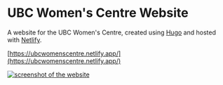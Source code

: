 # UBC Women's Centre Website

A website for the UBC Women's Centre, created using [Hugo](https://gohugo.io/) and hosted with [Netlify](https://www.netlify.com/).

[https://ubcwomenscentre.netlify.app/](https://ubcwomenscentre.netlify.app/)


[![screenshot of the website](https://github.com/lexahl/wcwebsite/blob/c84ad8f287be7c86349b6d7a1ede960f40dcbb89/static/Screen%20Shot%202020-07-28%20at%2012.12.44%20PM.png?raw=true)](https://ubcwomenscentre.netlify.app/)
